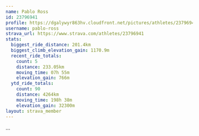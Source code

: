 ```yaml
---
name: Pablo Ross
id: 23796941
profile: https://dgalywyr863hv.cloudfront.net/pictures/athletes/23796941/14615399/1/large.jpg
username: pablo-ross
strava_url: https://www.strava.com/athletes/23796941
stats:
  biggest_ride_distance: 201.4km
  biggest_climb_elevation_gain: 1170.9m
  recent_ride_totals:
    count: 5
    distance: 233.05km
    moving_time: 07h 55m
    elevation_gain: 766m
  ytd_ride_totals:
    count: 90
    distance: 4264km
    moving_time: 198h 38m
    elevation_gain: 32300m
layout: strava_member
--- 
```

...
